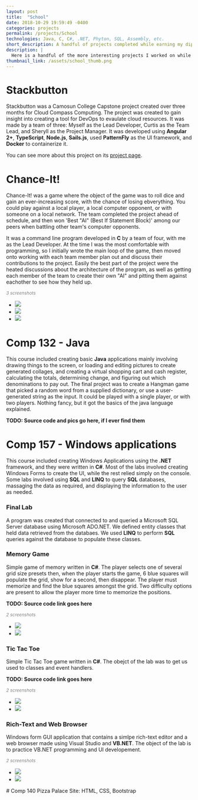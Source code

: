 ```yaml
---
layout: post
title:  "School"
date: 2018-10-29 19:59:49 -0400
categories: projects
permalink: /projects/School
technologies: Java, C, C#, .NET, Phyton, SQL, Assembly, etc.
short_description: A handful of projects completed while earning my diploma is Computer Systems Technology at Camosun College.
description: |
  Here is a handful of the more interesting projects I worked on while earning my diploma is Computer Systems Technology at Camosun College. Most of them are pretty surface level, and the more interesting ones were the group projects.
thumbnail_link: /assets/school_thumb.png
---
```


# Stackbutton
Stackbutton was a Camosun College Capstone project created over three months for Cloud Compass Computing.  The project was created to gain insight into creating a tool for DevOps to evaulate cloud resources. It was made by a team of three: Myself as the Lead Developer, Curtis as the Team Lead, and Sheryll as the Project Manager. It was developed using **Angular 2+**, **TypeScript**, **Node.js**, **Sails.js**, used **PatternFly** as the UI framework, and **Docker** to containerize it.

You can see more about this project on its [project page](http://leecombs.me/projects/stackbutton.html).

# Chance-It!
Chance-It! was a game where the object of the game was to roll dice and gain an ever-increasing score, with the chance of losing ebverything. You could play against a local player, a local computer opponent, or with someone on a local network. The team completed the project ahead of schedule, and then won 'Best "AI" (Best If Statement Block)' among our peers when battling other team's computer opponents.

It was a command line program developed in **C** by a team of four, with me as the Lead Developer. At the time I was the most comfortable with programming, so I initially wrote the main loop of the game, then moved onto working with each team member plan out and discuss their contributions to the project. Easily the best part of the project were the heated discussions about the architecture of the program, as well as getting each member of the team to create their own "AI" and pitting them against eachother to see how they held up.

<span style="color: gray; font-style: italic; font-size: 12">3 screenshots</span>
<div class="project-image-gallery">
	<ul>
		<a href="/assets/school/chanceit1.png" target="_blank" onclick="ga('send', 'event', 'clicks', 'screenshot', 'chanceit 1');"><li><img src="/assets/school/chanceit1.png"></li></a>
		<a href="/assets/school/chanceit2.png" target="_blank" onclick="ga('send', 'event', 'clicks', 'screenshot', 'chanceit 2');"><li><img src="/assets/school/chanceit2.png"></li></a>
		<a href="/assets/school/chanceit3.png" target="_blank" onclick="ga('send', 'event', 'clicks', 'screenshot', 'chanceit 3');"><li><img src="/assets/school/chanceit3.png"></li></a>
	</ul>
</div>

# Comp 132 - Java
This course included creating basic **Java** applications mainly involving drawing things to the screen, or loading and editing pictures to create generated collages, and creating a virtual shopping cart and cash register, calculating the totals, determining change, and figuring out which denominations to pay out. The final project was to create a Hangman game that picked a random word from a supplied dictionary, or use a user-generated string as the input. It could be played with a single player, or with two players. Nothing fancy, but it got the basics of the java language explained.

**TODO: Source code and pics go here, if I ever find them**


# Comp 157 - Windows applications
This course included creating Windows Applications using the **.NET** framework, and they were written in **C#**. Most of the labs involved creating Windows Forms to create the UI, while the rest relied simply on the console. Some labs involved using **SQL** and **LINQ** to query **SQL** databases, massaging the data as required, and displaying the information to the user as needed.

### Final Lab
A program was created that connected to and queried a Microsoft SQL Server database using Microsoft ADO.NET. We defined entity classes that held data retrieved from the databaes. We used **LINQ** to perform **SQL** queries against the database to populate these classes. 

### Memory Game
Simple game of memory written in **C#**. The player selects one of several grid size presets then, when the player starts the game, 6 blue squares will populate the grid, show for a second, then disappear. The player must memorize and find the blue squares amongst the grid. Two difficulty options are present to allow the player more time to memorize the positions.

**TODO: Source code link goes here**

<span style="color: gray; font-style: italic; font-size: 12">2 screenshots</span>
<div class="project-image-gallery">
	<ul>
		<a href="/assets/school/memory1.gif" target="_blank" onclick="ga('send', 'event', 'clicks', 'screenshot', 'memory 1');"><li><img src="/assets/school/memory1.gif"></li></a>
		<a href="/assets/school/memory2.png" target="_blank" onclick="ga('send', 'event', 'clicks', 'screenshot', 'memory 2');"><li><img src="/assets/school/memory2.png"></li></a>
	</ul>
</div>

### Tic Tac Toe
Simple Tic Tac Toe game written in **C#**. The obejct of the lab was to get us used to classes and event handlers.

**TODO: Source code link goes here**

<span style="color: gray; font-style: italic; font-size: 12">2 screenshots</span>
<div class="project-image-gallery">
	<ul>
		<a href="/assets/school/xos1.png" target="_blank" onclick="ga('send', 'event', 'clicks', 'screenshot', 'xos 1');"><li><img src="/assets/school/xos1.png"></li></a>
		<a href="/assets/school/xos2.png" target="_blank" onclick="ga('send', 'event', 'clicks', 'screenshot', 'xos 2');"><li><img src="/assets/school/xos2.png"></li></a>
	</ul>
</div>

### Rich-Text and Web Browser
Windows form GUI application that contains a simlpe rich-text editor and a web browser made using Visual Studio and **VB.NET**. The object of the lab is to practice VB.NET programming and UI developement.

<span style="color: gray; font-style: italic; font-size: 12">2 screenshots</span>
<div class="project-image-gallery">
	<ul>
		<a href="/assets/school/lab5-1.png" target="_blank" onclick="ga('send', 'event', 'clicks', 'screenshot', 'lab5-1 1');"><li><img src="/assets/school/lab5-1.png"></li></a>
		<a href="/assets/school/lab5-2.png" target="_blank" onclick="ga('send', 'event', 'clicks', 'screenshot', 'lab5-1 2');"><li><img src="/assets/school/lab5-2.png"></li></a>
	</ul>
</div>
# Comp 140
Pizza Palace Site: HTML, CSS, Bootstrap
